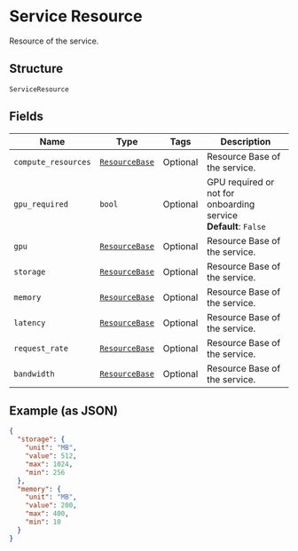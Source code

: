 
# Service Resource

Resource of the service.

## Structure

`ServiceResource`

## Fields

| Name | Type | Tags | Description |
|  --- | --- | --- | --- |
| `compute_resources` | [`ResourceBase`](../../doc/models/resource-base.md) | Optional | Resource Base of the service. |
| `gpu_required` | `bool` | Optional | GPU required or not for onboarding service<br>**Default**: `False` |
| `gpu` | [`ResourceBase`](../../doc/models/resource-base.md) | Optional | Resource Base of the service. |
| `storage` | [`ResourceBase`](../../doc/models/resource-base.md) | Optional | Resource Base of the service. |
| `memory` | [`ResourceBase`](../../doc/models/resource-base.md) | Optional | Resource Base of the service. |
| `latency` | [`ResourceBase`](../../doc/models/resource-base.md) | Optional | Resource Base of the service. |
| `request_rate` | [`ResourceBase`](../../doc/models/resource-base.md) | Optional | Resource Base of the service. |
| `bandwidth` | [`ResourceBase`](../../doc/models/resource-base.md) | Optional | Resource Base of the service. |

## Example (as JSON)

```json
{
  "storage": {
    "unit": "MB",
    "value": 512,
    "max": 1024,
    "min": 256
  },
  "memory": {
    "unit": "MB",
    "value": 200,
    "max": 400,
    "min": 10
  }
}
```

